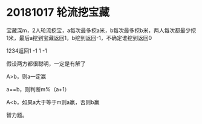 # 20181017 轮流挖宝藏

宝藏深m，2人轮流挖宝，a每次最多挖a米，b每次最多挖b米，两人每次都最少挖1米，最后a挖到宝藏返回1，b挖到返回-1，不确定谁挖到返回0

1234返回1 -1 1 -1

假设两方都很聪明，一定是有解了

A>b，则a一定赢

a==b，则判断m%（a+1）

A<b，如果a大于等于m则a赢，否则b赢

智力题。

